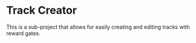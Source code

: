 # Track Creator

This is a sub-project that allows for easily creating and editing tracks with reward gates.